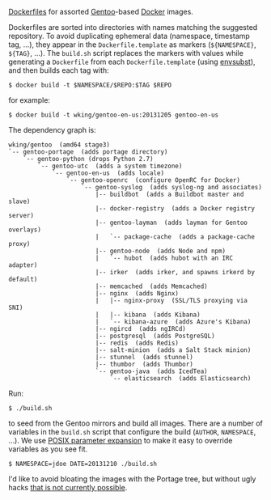 [Dockerfiles][] for assorted [Gentoo][]-based [Docker][] images.

Dockerfiles are sorted into directories with names matching the
suggested repository.  To avoid duplicating ephemeral data (namespace,
timestamp tag, …), they appear in the `Dockerfile.template` as markers
(`${NAMESPACE}`, `${TAG}`, …).  The `build.sh` script replaces the
markers with values while generating a `Dockerfile` from each
`Dockerfile.template` (using [envsubst][]), and then builds each tag
with:

    $ docker build -t $NAMESPACE/$REPO:$TAG $REPO

for example:

    $ docker build -t wking/gentoo-en-us:20131205 gentoo-en-us

The dependency graph is:

    wking/gentoo  (amd64 stage3)
    `-- gentoo-portage  (adds portage directory)
        `-- gentoo-python (drops Python 2.7)
            `-- gentoo-utc  (adds a system timezone)
                `-- gentoo-en-us  (adds locale)
                    `-- gentoo-openrc  (configure OpenRC for Docker)
                        `-- gentoo-syslog  (adds syslog-ng and associates)
                            |-- buildbot  (adds a Buildbot master and slave)
                            |-- docker-registry  (adds a Docker registry server)
                            |-- gentoo-layman  (adds layman for Gentoo overlays)
                            |   `-- package-cache  (adds a package-cache proxy)
                            |-- gentoo-node  (adds Node and npm)
                            |   `-- hubot  (adds hubot with an IRC adapter)
                            |-- irker  (adds irker, and spawns irkerd by default)
                            |-- memcached  (adds Memcached)
                            |-- nginx  (adds Nginx)
                            |   |-- nginx-proxy  (SSL/TLS proxying via SNI)
                            |   |-- kibana  (adds Kibana)
                            |   `-- kibana-azure  (adds Azure's Kibana)
                            |-- ngircd  (adds ngIRCd)
                            |-- postgresql  (adds PostgreSQL)
                            |-- redis  (adds Redis)
                            |-- salt-minion  (adds a Salt Stack minion)
                            |-- stunnel  (adds stunnel)
                            |-- thumbor  (adds Thumbor)
                            `-- gentoo-java  (adds IcedTea)
                                `-- elasticsearch  (adds Elasticsearch)

Run:

    $ ./build.sh

to seed from the Gentoo mirrors and build all images.  There are a
number of variables in the `build.sh` script that configure the build
(`AUTHOR`, `NAMESPACE`, …).  We use [POSIX parameter
expansion][parameter-expansion] to make it easy to override variables
as you see fit.

    $ NAMESPACE=jdoe DATE=20131210 ./build.sh

I'd like to avoid bloating the images with the Portage tree, but
without ugly hacks [that is not currently possible][3156].

[Docker]: http://www.docker.io/
[Dockerfiles]: http://www.docker.io/learn/dockerfile/
[Gentoo]: http://www.gentoo.org/
[envsubst]: http://www.gnu.org/software/gettext/manual/html_node/envsubst-Invocation.html
[parameter-expansion]: http://pubs.opengroup.org/onlinepubs/9699919799/utilities/V3_chap02.html#tag_18_06_02
[3156]: https://github.com/dotcloud/docker/issues/3156
